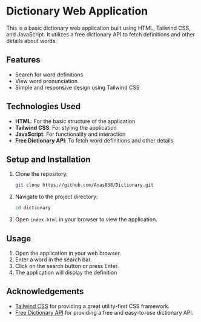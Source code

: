 # Dictionary Web Application

This is a basic dictionary web application built using HTML, Tailwind CSS, and JavaScript. It utilizes a free dictionary API to fetch definitions and other details about words.

## Features

- Search for word definitions
- View word pronunciation
- Simple and responsive design using Tailwind CSS

## Technologies Used

- **HTML**: For the basic structure of the application
- **Tailwind CSS**: For styling the application
- **JavaScript**: For functionality and interaction
- **Free Dictionary API**: To fetch word definitions and other details

## Setup and Installation

1. Clone the repository:
    ```bash
    git clone https://github.com/Anas838/Dictionary.git
    ```

2. Navigate to the project directory:
    ```bash
    cd dictionary
    ```

3. Open `index.html` in your browser to view the application.

## Usage

1. Open the application in your web browser.
2. Enter a word in the search bar.
3. Click on the search button or press Enter.
4. The application will display the definition


## Acknowledgements

- [Tailwind CSS](https://tailwindcss.com/) for providing a great utility-first CSS framework.
- [Free Dictionary API](https://dictionaryapi.dev/) for providing a free and easy-to-use dictionary API.


